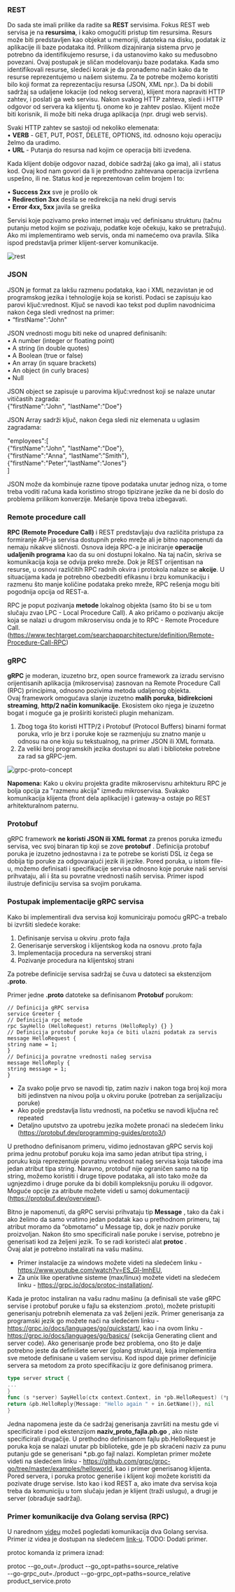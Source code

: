 ### REST

Do sada ste imali prilike da radite sa **REST** servisima. Fokus REST web servisa je na **resursima**, i kako omogućiti pristup tim resursima. Resurs može biti predstavljen kao objekat u memoriji, datoteka na disku, podatak iz aplikacije ili baze podataka itd. Prilikom dizajniranja sistema prvo je potrebno da identifikujemo resurse, i da ustanovimo kako su međusobno povezani. Ovaj postupak je sličan modelovanju baze podataka. Kada smo identifikovali resurse, sledeći korak je da pronađemo način kako da te resurse reprezentujemo u našem sistemu. Za te potrebe možemo koristiti bilo koji format za reprezentaciju resursa (JSON, XML npr.). Da bi dobili sadržaj sa udaljene lokacije (od nekog servera), klijent mora napraviti HTTP zahtev, i poslati ga web servisu. Nakon svakog HTTP zahteva, sledi i HTTP odgovor od servera ka klijentu tj. onome ko je zahtev poslao. Klijent može biti korisnik, ili može biti neka druga aplikacija (npr. drugi web servis).  

Svaki HTTP zahtev se sastoji od nekoliko elemenata:  
• **VERB** - GET, PUT, POST, DELETE, OPTIONS, itd. odnosno koju operaciju želmo da uradimo.  
• **URL** - Putanja do resursa nad kojim ce operacija biti izvedena.  

Kada klijent dobije odgovor nazad, dobiće sadržaj (ako ga ima), ali i status kod. Ovaj kod nam govori da li je prethodno zahtevana operacija izvršena uspešno, ili ne. Status kod je reprezentovan celim brojem I to: 

• **Success 2xx** sve je prošlo ok  
• **Redirection 3xx** desila se redirekcija na neki drugi servis  
• **Error 4xx, 5xx** javila se greška 

Servisi koje pozivamo preko internet imaju već definisanu strukturu (tačnu putanju metod kojim se pozivaju, podatke koje očekuju, kako se pretražuju). Ako mi implementiramo web servis, onda mi namećemo ova pravila. Slika ispod predstavlja primer klijent-server komunikacije.

<img src="https://i.ibb.co/BcfKX5v/rest.png" alt="rest" border="0">

### JSON

JSON je format za lakšu razmenu podataka, kao i XML nezavistan je od programskog jezika i tehnologije koja se koristi. Podaci se zapisuju kao parovi ključ:vrednost.
Ključ se navodi kao tekst pod duplim navodnicima nakon čega sledi vrednost na primer:  
• “firstName":"John"

JSON vrednosti mogu biti neke od unapred definisanih:  
• A number (integer or floating point)  
• A string (in double quotes)  
• A Boolean (true or false)  
• An array (in square brackets)  
• An object (in curly braces)  
• Null    


JSON object se zapisuje u parovima ključ:vrednost koji se nalaze unutar
vitičastih zagrada:  
{"firstName":"John", "lastName":"Doe"}  

JSON Array sadrži ključ, nakon čega sledi niz elemenata u uglasim
zagradama:  

"employees":[  
{"firstName":"John", "lastName":"Doe"},  
{"firstName":"Anna", “lastName”:”Smith"},  
{"firstName":"Peter","lastName":"Jones"}  
]  

JSON može da kombinuje razne tipove podataka unutar jednog niza, o
tome treba voditi računa kada koristimo strogo tipizirane jezike da ne bi
doslo do problema prilikom konverzije. Mešanje tipova treba izbegavati.

### Remote procedure call

**RPC (Remote Procedure Call)** i REST predstavljaju dva različita pristupa za formiranje API-ja servisa dostupnih preko mreže ali je bitno napomenuti da nemaju nikakve sličnosti. Osnova ideja RPC-a je iniciranje **operacije udaljenih programa** kao da su oni dostupni lokalno. Na taj način, skriva se komunikacija koja se odvija preko mreže. Dok je REST orijentisan na resurse, u osnovi različitih RPC radnih okvira i protokola nalaze se **akcije**. U situacijama kada je potrebno obezbediti efikasnu i brzu komunikaciju i razmenu što manje količine podataka preko mreže, RPC rešenja mogu biti pogodnija opcija od REST-a.  

RPC je poput pozivanja **metode** lokalnog objekta (samo što bi se u tom slučaju zvao LPC - Local Procedure Call). A ako pričamo o pozivanju akcije koja se nalazi u drugom mikroservisu onda je to RPC - Remote Procedure Call. (https://www.techtarget.com/searchapparchitecture/definition/Remote-Procedure-Call-RPC)

### gRPC

**gRPC** je moderan, izuzetno brz, open source framework za izradu servisno orijentisanih aplikacija (mikroservisa) zasnovan na Remote Procedure Call (RPC) principima, odnosno pozivima metoda udaljenog objekta.  
Ovaj framework omogućava slanje izuzetno **malih poruka**, **bidirekcioni streaming**, **http/2 način komunikacije**. Ekosistem oko njega je izuzetno bogat i moguće ga je proširiti koristeći plugin mehanizam.

1. Zbog toga što koristi HTTP/2 i Protobuf
(Protocol Buffers) binarni format poruka, vrlo
je brz i poruke koje se razmenjuju su znatno
manje u odnosu na one koju su tekstualnog, na
primer JSON ili XML formata.
2. Za veliki broj programskih jezika dostupni su
alati i biblioteke potrebne za rad sa gRPC-jem.

<img src="https://i.ibb.co/dpZbX7y/grpc-proto-concept.png" alt="grpc-proto-concept" border="0">

**Napomena:** Kako u okviru projekta gradite mikroservisnu arhitekturu RPC je bolja opcija za "razmenu akcija" između mikroservisa. Svakako komunikacija klijenta (front dela aplikacije) i gateway-a ostaje po REST arhitekturalnom paternu.

### Protobuf

gRPC framework **ne koristi JSON ili XML format** za prenos poruka između servisa, vec svoj binaran tip koji se zove **protobuf** . Definicija protobuf poruka je izuzetno jednostavna i za te potrebe se koristi DSL iz čega se dobija tip poruke za odgovarajući jezik ili jezike. Pored poruka, u istom file-u, možemo definisati i specifikacije servisa odnosno koje poruke naši servisi prihvataju, ali i šta su povratne vrednosti naših servisa. Primer ispod ilustruje definiciju servisa sa svojim porukama.

### Postupak implementacije gRPC servisa

Kako bi implementirali dva servisa koji komuniciraju pomoću gRPC-a trebalo bi izvršiti sledeće korake:
1. Definisanje servisa u okviru .proto fajla
2. Generisanje serverskog i klijentskog koda na osnovu .proto fajla
3. Implementacija procedura na serverskoj strani
4. Pozivanje procedura na klijentskoj strani

Za potrebe definicije servisa sadržaj se čuva u datoteci sa ekstenzijom **.proto**.  

Primer jedne **.proto** datoteke sa definisanom **Protobuf** porukom:

```
// Definicija gRPC servisa
service Greeter {
// Definicija rpc metode
rpc SayHello (HelloRequest) returns (HelloReply) {} }
// Definicija protobuf poruke koja će biti ulazni podatak za servis
message HelloRequest {
string name = 1;
}
// Definicija povratne vrednosti našeg servisa
message HelloReply {
string message = 1;
}
```

- Za svako polje prvo se navodi tip, zatim naziv i nakon toga broj koji mora biti jedinstven na nivou polja u okviru poruke (potreban za serijalizaciju poruke)  
- Ako polje predstavlja listu vrednosti, na početku se navodi ključna reč repeated  
- Detaljno uputstvo za upotrebu jezika možete pronaći na sledećem linku (https://protobuf.dev/programming-guides/proto3/)

U prethodno definisanom primeru, vidimo jednostavan gRPC servis koji prima jednu protobuf poruku koja ima samo jedan atribut tipa string, i poruku koja reprezentuje povratnu vrednost našeg servisa koja takođe ima jedan atribut tipa string. Naravno, protobuf nije ograničen samo na tip string, možemo koristiti i druge tipove podataka, ali isto tako može da ugnjezdimo i druge poruke da bi dobili kompleksniju poruku ili odgovor. Moguće opcije za atribute možete videti u samoj dokumentaciji (https://protobuf.dev/overview/).  

Bitno je napomenuti, da gRPC servisi prihvataju tip **Message** , tako da čak i ako želimo da samo vratimo jedan podatak kao u prethodnom primeru, taj atribut moramo da “obmotamo” u Message tip, dok je naziv poruke proizvoljan. Nakon što smo specificirali naše poruke i servise, potrebno je generisati kod za željeni jezik. To se radi koristeći alat **protoc** .  
Ovaj alat je potrebno instalirati na vašu mašinu.  
- Primer instalacije za windows možete videti na sledećem linku - https://www.youtube.com/watch?v=ES_GI-lmhEU,  
- Za unix like operativne sisteme (max/linux) možete videti na sledećem linku - https://grpc.io/docs/protoc-installation/.  

Kada je protoc instaliran na vašu radnu mašinu (a definisali ste vaše gRPC servise i protobuf poruke u fajlu sa ekstenziom .proto), možete pristupiti generisanju potrebnih elemenata za vaš željeni jezik. Primer generisanja za programski jezik go možete naći na sledećem linku - https://grpc.io/docs/languages/go/quickstart/, kao i na ovom linku - https://grpc.io/docs/languages/go/basics/ (sekcija Generating client and server code). Ako generisanje prođe bez problema, ono što je dalje potrebno jeste da definišete server (golang struktura), koja implementira sve metode definisane u vašem servisu. Kod ispod daje primer definicije servera sa metodom za proto specifikaciju iz gore definisanog primera.

```go
type server struct {
...
}
func (s *server) SayHello(ctx context.Context, in *pb.HelloRequest) (*pb.HelloReply, error) {
return &pb.HelloReply{Message: "Hello again " + in.GetName()}, nil
}
```

Jedna napomena jeste da će sadržaj generisanja završiti na mestu gde vi specificirate i pod ekstenzijom **naziv_proto_fajla.pb.go** , ako niste specificirali drugačije. U prethodno definisanom fajlu pb.HelloRequest je poruka koja se nalazi unutar pb biblioteke, gde je pb skraćeni naziv za punu putanju gde se generisani *.pb.go fajl nalazi. Kompletan primer možete videti na sledećem linku - https://github.com/grpc/grpc-go/tree/master/examples/helloworld, kao i primer generisanog klijenta. Pored servera, i poruka protoc generiše i klijent koji možete koristiti da pozivate druge servise. Isto kao i kod REST a, ako imate dva servisa koja treba da komuniciju u tom slučaju jedan je klijent (traži uslugu), a drugi je server (obrađuje sadržaj).  

### Primer komunikacije dva Golang servisa (RPC)
  
U narednom <a href='https://www.youtube.com/watch?v=KHy_gHRePpU'>videu</a> možeš pogledati komunikacija dva Golang servisa.  
Primer iz videa je dostupan na sledećem <a href='#'>link-u</a>. TODO: Dodati primer.  
  
protoc komanda iz primera iznad:  
  
protoc --go_out=./product --go_opt=paths=source_relative \
--go-grpc_out=./product --go-grpc_opt=paths=source_relative \
product_service.proto

